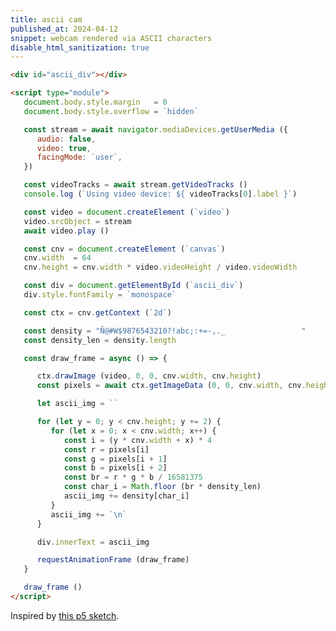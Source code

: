 ```yaml
---
title: ascii cam
published_at: 2024-04-12
snippet: webcam rendered via ASCII characters
disable_html_sanitization: true
---
```


<div id="ascii_div"></div>

<script type="module">
   document.body.style.margin   = 0
   document.body.style.overflow = `hidden`

   const stream = await navigator.mediaDevices.getUserMedia ({ 
      audio: false,
      video: true,
      facingMode: `user`,
   })

   const videoTracks = await stream.getVideoTracks ()
   console.log (`Using video device: ${ videoTracks[0].label }`)

   const video = document.createElement (`video`)
   video.srcObject = stream
   await video.play ()

   const cnv = document.createElement (`canvas`)
   cnv.width  = 64
   cnv.height = cnv.width * video.videoHeight / video.videoWidth

   const div = document.getElementById (`ascii_div`)
   div.style.fontFamily = `monospace`
   div.style.textAlign = `center`

   const ctx = cnv.getContext (`2d`)

   const density = "Ñ@#W$9876543210?!abc;:+=-,._                 "
   const density_len = density.length

   const draw_frame = async () => {

      ctx.drawImage (video, 0, 0, cnv.width, cnv.height)
      const pixels = await ctx.getImageData (0, 0, cnv.width, cnv.height).data

      let ascii_img = ``

      for (let y = 0; y < cnv.height; y += 2) {
         for (let x = 0; x < cnv.width; x++) {
            const i = (y * cnv.width + x) * 4
            const r = pixels[i]
            const g = pixels[i + 1]
            const b = pixels[i + 2]
            const br = r * g * b / 16581375
            const char_i = Math.floor (br * density_len)
            ascii_img += density[char_i]
         }
         ascii_img += `\n`
      }

      div.innerText = ascii_img

      requestAnimationFrame (draw_frame)
   }

   draw_frame ()
</script>


```html
<div id="ascii_div"></div>

<script type="module">
   document.body.style.margin   = 0
   document.body.style.overflow = `hidden`

   const stream = await navigator.mediaDevices.getUserMedia ({ 
      audio: false,
      video: true,
      facingMode: `user`,
   })

   const videoTracks = await stream.getVideoTracks ()
   console.log (`Using video device: ${ videoTracks[0].label }`)

   const video = document.createElement (`video`)
   video.srcObject = stream
   await video.play ()

   const cnv = document.createElement (`canvas`)
   cnv.width  = 64
   cnv.height = cnv.width * video.videoHeight / video.videoWidth

   const div = document.getElementById (`ascii_div`)
   div.style.fontFamily = `monospace`

   const ctx = cnv.getContext (`2d`)

   const density = "Ñ@#W$9876543210?!abc;:+=-,._                 "
   const density_len = density.length

   const draw_frame = async () => {

      ctx.drawImage (video, 0, 0, cnv.width, cnv.height)
      const pixels = await ctx.getImageData (0, 0, cnv.width, cnv.height).data

      let ascii_img = ``

      for (let y = 0; y < cnv.height; y += 2) {
         for (let x = 0; x < cnv.width; x++) {
            const i = (y * cnv.width + x) * 4
            const r = pixels[i]
            const g = pixels[i + 1]
            const b = pixels[i + 2]
            const br = r * g * b / 16581375
            const char_i = Math.floor (br * density_len)
            ascii_img += density[char_i]
         }
         ascii_img += `\n`
      }

      div.innerText = ascii_img

      requestAnimationFrame (draw_frame)
   }

   draw_frame ()
</script>
```

Inspired by [this p5 sketch](https://editor.p5js.org/codingtrain/sketches/KTVfEcpWx).

